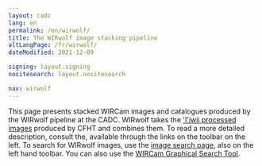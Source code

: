 ```yaml
---
layout: cadc
lang: en
permalink: /en/wirwolf/
title: The WIRwolf image stacking pipeline
altLangPage: /fr/wirwolf/
dateModified: 2021-12-09

signing: layout.signing
nositesearch: layout.nositesearch

nav: wirwolf
---
```


<p>
  This page presents stacked WIRCam images and catalogues
  produced by the WIRwolf pipeline at the CADC.
  WIRwolf takes the 
  <a rel="external" href="https://www.cfht.hawaii.edu/Instruments/Imaging/WIRCam/IiwiVersion1Doc.html" class="ui-link">'I'iwii processed images</a> produced by CFHT and combines them.  
  To read a more detailed description, consult the, available through the
  links on the toolbar on the left.  To search for WIRwolf images, use the
  <a href="/en/search/?collection=CFHTWIRWOLF&amp;noexec=true" class="ui-link">image search page</a>, also on the
  left hand toolbar.  You can also use
  the <a href="/en/wirwolf/access/graph.html" class="ui-link">WIRCam Graphical Search Tool</a>.
</p>
